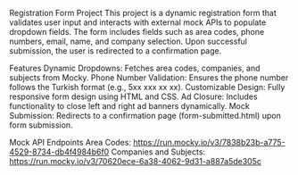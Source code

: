 Registration Form Project
This project is a dynamic registration form that validates user input and interacts with external mock APIs to populate dropdown fields. The form includes fields such as area codes, phone numbers, email, name, and company selection. Upon successful submission, the user is redirected to a confirmation page.

Features
Dynamic Dropdowns: Fetches area codes, companies, and subjects from Mocky.
Phone Number Validation: Ensures the phone number follows the Turkish format (e.g., 5xx xxx xx xx).
Customizable Design: Fully responsive form design using HTML and CSS.
Ad Closure: Includes functionality to close left and right ad banners dynamically.
Mock Submission: Redirects to a confirmation page (form-submitted.html) upon form submission.

Mock API Endpoints
Area Codes: https://run.mocky.io/v3/7838b23b-a775-4529-8734-db4f4984b6f0
Companies and Subjects: https://run.mocky.io/v3/70620ece-6a38-4062-9d31-a887a5de305c


